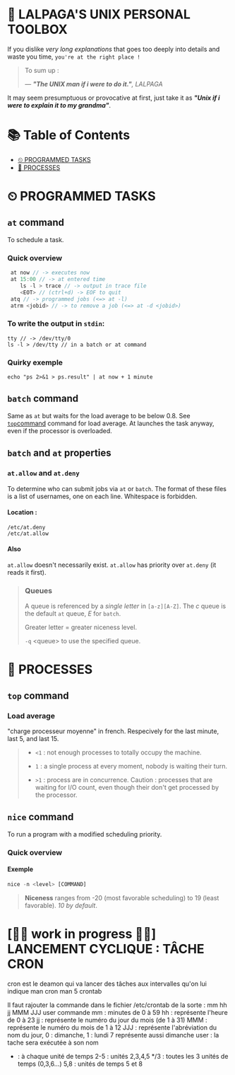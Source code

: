 # 🐧 LALPAGA'S UNIX PERSONAL TOOLBOX

If you dislike *very long explanations* that goes too deeply into details and waste you time, `you're at the right place !`

> To sum up :
>
> &mdash; _**"The UNIX man if i were to do it."**, LALPAGA_

It may seem presumptuous or provocative at first, just take it as _**"Unix if i were to explain it to my grandma"**_.

# 📚 Table of Contents

- [⏲ PROGRAMMED TASKS](#-programmed-tasks)
- [👾 PROCESSES](#-processes)

# ⏲ PROGRAMMED TASKS

## `at` command

To schedule a task.

### Quick overview

```java
 at now // -> executes now
 at 15:00 // -> at entered time
	ls -l > trace // -> output in trace file
	<EOT> // (ctrl+d) -> EOF to quit 
 atq // -> programmed jobs (<=> at -l)
 atrm <jobid> // -> to remove a job (<=> at -d <jobid>)
```

### To write the output in `stdin`:

```
tty // -> /dev/tty/0
ls -l > /dev/tty // in a batch or at command
```

### Quirky exemple

```
echo "ps 2>&1 > ps.result" | at now + 1 minute
```

## `batch` command

Same as `at` but waits for the load average to be below 0.8. See [`top`command](#top-command) command for load average.
At launches the task anyway, even if the processor is overloaded.

## `batch` and `at` properties

### `at.allow` and `at.deny` 

To determine who can submit jobs via `at` or `batch`.
The format of these files is a list of usernames, one on each line. Whitespace is forbidden. 

#### Location :

```
/etc/at.deny
/etc/at.allow
```
#### Also

`at.allow` doesn't necessarily exist.
`at.allow` has priority over `at.deny` (it reads it first).

> ### Queues
>
> A queue is referenced by a _single letter_ in `[a-z][A-Z]`. The _c_ queue is the default `at` queue, _E_ for `batch`.
>
> Greater letter = greater niceness level.
>
> `-q` \<queue\> to use the specified queue.

# 👾 PROCESSES

## `top` command 

### Load average 

"charge processeur moyenne" in french. Respecively for the last minute, last 5, and last 15. 
> - `<1` : not enough processes to totally occupy the machine.
>
> - `1` : a single process at every moment, nobody is waiting their turn.
>
> - `>1` : process are in concurrence.  Caution : processes that are waiting for I/O count, even though their don't get processed by the processor.

## `nice` command

To run a program with a modified scheduling priority.

### Quick overview

#### Exemple

```js
nice -n <level> [COMMAND]
```

> **Niceness** ranges from -20 (most favorable scheduling) to 19 (least favorable). _10 by default_.



# [👷‍♂️ work in progress 👷‍♂️] LANCEMENT CYCLIQUE : TÂCHE CRON

cron est le deamon qui va lancer des tâches aux intervalles qu'on lui indique
man cron
man 5 crontab

Il faut rajouter la commande dans le fichier /etc/crontab de la sorte : 
mm hh jj MMM JJJ user commande
mm : minutes de 0 à 59
hh : représente l'heure de 0 à 23
jj : représente le numéro du jour du mois (de 1 à 31)
MMM : représente le numéro du mois de 1 à 12
JJJ : représente l'abréviation du nom du jour, 0 : dimanche, 1 : lundi
7 représente aussi dimanche
user : la tache sera exécutée à son nom

* : à chaque unité de temps
2-5 : unités 2,3,4,5
*/3 : toutes les 3 unités de temps (0,3,6...)
5,8 : unités de temps 5 et 8
